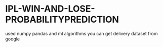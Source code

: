 # IPL-WIN-AND-LOSE-PROBABILITYPREDICTION
used numpy pandas and ml algorithms
you can get delivery dataset from google

